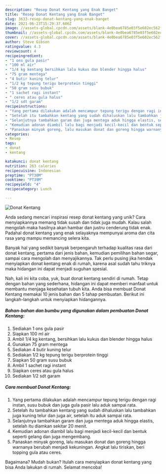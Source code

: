 ```yaml
---
description: "Resep Donat Kentang yang Enak Banget"
title: "Resep Donat Kentang yang Enak Banget"
slug: 3633-resep-donat-kentang-yang-enak-banget
date: 2021-06-23T15:29:37.606Z
image: //assets-global.cpcdn.com/assets/blank-4e0bea6785e03f5e602ec562f230caae08da540cada707380b4fe1bbebba43da.png
thumbnail: //assets-global.cpcdn.com/assets/blank-4e0bea6785e03f5e602ec562f230caae08da540cada707380b4fe1bbebba43da.png
cover: //assets-global.cpcdn.com/assets/blank-4e0bea6785e03f5e602ec562f230caae08da540cada707380b4fe1bbebba43da.png
author: Steve Gibson
ratingvalue: 4.3
reviewcount: 4
recipeingredient:
- "1 ons gula pasir"
- "100 ml air"
- "1/4 kg kentang bersihkan lalu kukus dan blender hingga halus"
- "75 gram mentega"
- "4 butir kuning telur"
- "1/2 kg tepung terigu berprotein tinggi"
- "50 gram susu bubuk"
- "1 sachet ragi instant"
- " ceres atau gula halus"
- "1/2 sdt garam"
recipeinstructions:
- "Yang pertama dilakukan adalah mencampur tepung terigu dengan ragi instan, susu bubuk dan juga gula pasir lalu aduk sampai rata."
- "Setelah itu tambahkan kentang yang sudah dihaluskan lalu tambahkan juga kuning telur dan juga air, setelah itu aduk sampai rata."
- "Selanjutnya tambahkan garam dan juga mentega aduk hingga elastis, setelah itu diamkan sekitar 20 menit."
- "Kemudian adonan diambil lalu bagi menjadi kecil-kecil dan bentuk seperti gelang dan juga mengembang."
- "Panaskan minyak goreng, lalu masukan donat dan goreng hingga warnanya berubah menjadi kekuningan. Angkat lalu tiriskan, beri topping gula atau ceres."
categories:
- Resep
tags:
- donat
- kentang

katakunci: donat kentang 
nutrition: 263 calories
recipecuisine: Indonesian
preptime: "PT30M"
cooktime: "PT39M"
recipeyield: "4"
recipecategory: Lunch

---
```



![Donat Kentang](//assets-global.cpcdn.com/assets/blank-4e0bea6785e03f5e602ec562f230caae08da540cada707380b4fe1bbebba43da.png)

Anda sedang mencari inspirasi resep donat kentang yang unik? Cara menyiapkannya memang tidak susah dan tidak juga mudah. Kalau salah mengolah maka hasilnya akan hambar dan justru cenderung tidak enak. Padahal donat kentang yang enak selayaknya mempunyai aroma dan cita rasa yang mampu memancing selera kita.

Banyak hal yang sedikit banyak berpengaruh terhadap kualitas rasa dari donat kentang, pertama dari jenis bahan, kemudian pemilihan bahan segar, sampai cara mengolah dan menyajikannya. Tak perlu pusing jika hendak menyiapkan donat kentang enak di rumah, karena asal sudah tahu triknya maka hidangan ini dapat menjadi suguhan spesial.




Nah, kali ini kita coba, yuk, buat donat kentang sendiri di rumah. Tetap dengan bahan yang sederhana, hidangan ini dapat memberi manfaat untuk membantu menjaga kesehatan tubuh kita. Anda bisa membuat Donat Kentang memakai 10 jenis bahan dan 5 tahap pembuatan. Berikut ini langkah-langkah untuk menyiapkan hidangannya.

<!--inarticleads1-->

##### Bahan-bahan dan bumbu yang digunakan dalam pembuatan Donat Kentang:

1. Sediakan 1 ons gula pasir
1. Siapkan 100 ml air
1. Ambil 1/4 kg kentang, bersihkan lalu kukus dan blender hingga halus
1. Gunakan 75 gram mentega
1. Sediakan 4 butir kuning telur
1. Sediakan 1/2 kg tepung terigu berprotein tinggi
1. Siapkan 50 gram susu bubuk
1. Ambil 1 sachet ragi instant
1. Siapkan  ceres atau gula halus
1. Sediakan 1/2 sdt garam




<!--inarticleads2-->

##### Cara membuat Donat Kentang:

1. Yang pertama dilakukan adalah mencampur tepung terigu dengan ragi instan, susu bubuk dan juga gula pasir lalu aduk sampai rata.
1. Setelah itu tambahkan kentang yang sudah dihaluskan lalu tambahkan juga kuning telur dan juga air, setelah itu aduk sampai rata.
1. Selanjutnya tambahkan garam dan juga mentega aduk hingga elastis, setelah itu diamkan sekitar 20 menit.
1. Kemudian adonan diambil lalu bagi menjadi kecil-kecil dan bentuk seperti gelang dan juga mengembang.
1. Panaskan minyak goreng, lalu masukan donat dan goreng hingga warnanya berubah menjadi kekuningan. Angkat lalu tiriskan, beri topping gula atau ceres.




Bagaimana? Mudah bukan? Itulah cara menyiapkan donat kentang yang bisa Anda lakukan di rumah. Selamat mencoba!
